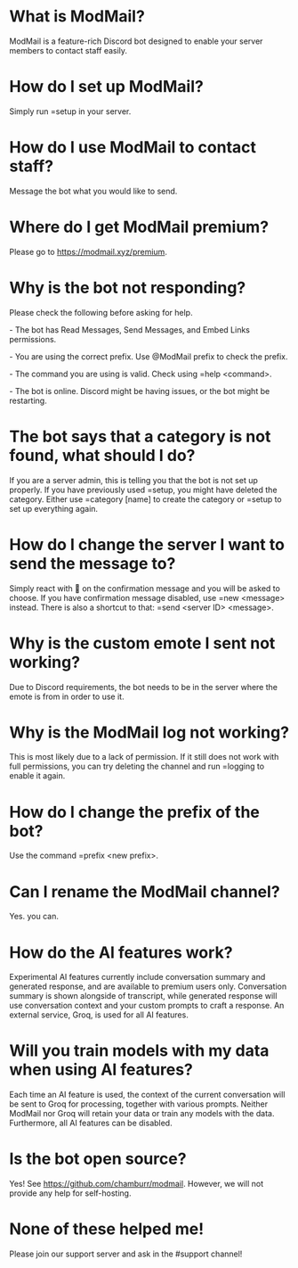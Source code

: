 # What is ModMail?

ModMail is a feature-rich Discord bot designed to enable your server members to contact staff
easily.

# How do I set up ModMail?

Simply run =setup in your server.

# How do I use ModMail to contact staff?

Message the bot what you would like to send.

# Where do I get ModMail premium?

Please go to https://modmail.xyz/premium.

# Why is the bot not responding?

Please check the following before asking for help.

\- The bot has Read Messages, Send Messages, and Embed Links permissions.

\- You are using the correct prefix. Use @ModMail prefix to check the prefix.

\- The command you are using is valid. Check using =help \<command\>.

\- The bot is online. Discord might be having issues, or the bot might be restarting.

# The bot says that a category is not found, what should I do?

If you are a server admin, this is telling you that the bot is not set up properly. If you have
previously used =setup, you might have deleted the category. Either use =category \[name\] to create
the category or =setup to set up everything again.

# How do I change the server I want to send the message to?

Simply react with 🔁 on the confirmation message and you will be asked to choose. If you have
confirmation message disabled, use =new \<message\> instead. There is also a shortcut to that: =send
\<server ID\> \<message\>.

# Why is the custom emote I sent not working?

Due to Discord requirements, the bot needs to be in the server where the emote is from in order to
use it.

# Why is the ModMail log not working?

This is most likely due to a lack of permission. If it still does not work with full permissions,
you can try deleting the channel and run =logging to enable it again.

# How do I change the prefix of the bot?

Use the command =prefix \<new prefix\>.

# Can I rename the ModMail channel?

Yes. you can.

# How do the AI features work?

Experimental AI features currently include conversation summary and generated response, and are
available to premium users only. Conversation summary is shown alongside of transcript, while
generated response will use conversation context and your custom prompts to craft a response. An
external service, Groq, is used for all AI features.

# Will you train models with my data when using AI features?

Each time an AI feature is used, the context of the current conversation will be sent to Groq for
processing, together with various prompts. Neither ModMail nor Groq will retain your data or train
any models with the data. Furthermore, all AI features can be disabled.

# Is the bot open source?

Yes! See https://github.com/chamburr/modmail. However, we will not provide any help for
self-hosting.

# None of these helped me!

Please join our support server and ask in the #support channel!
